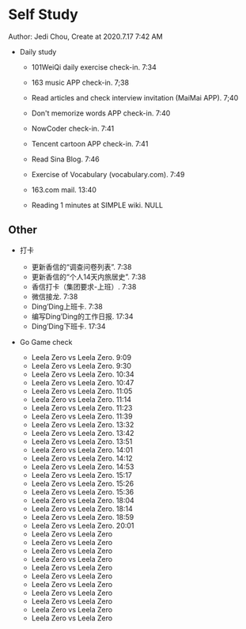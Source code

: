 # Self Study

Author: Jedi Chou, Create at 2020.7.17 7:42 AM

* Daily study
  * 101WeiQi daily exercise check-in. 7:34
  * 163 music APP check-in. 7;38
  * Read articles and check interview invitation (MaiMai APP). 7;40
  * Don't memorize words APP check-in. 7:40
  * NowCoder check-in. 7:41
  * Tencent cartoon APP check-in. 7:41
  * Read Sina Blog. 7:46
  * Exercise of Vocabulary (vocabulary.com). 7:49

  * 163.com mail. 13:40
  * Reading 1 minutes at SIMPLE wiki. NULL

## Other

* 打卡
  * 更新香信的“调查问卷列表”. 7:38
  * 更新香信的“个人14天内旅居史”. 7:38
  * 香信打卡（集团要求-上班）. 7:38
  * 微信接龙. 7:38
  * Ding’Ding上班卡. 7:38
  * 编写Ding’Ding的工作日报. 17:34
  * Ding’Ding下班卡. 17:34

* Go Game check
  * Leela Zero vs Leela Zero. 9:09
  * Leela Zero vs Leela Zero. 9:30
  * Leela Zero vs Leela Zero. 10:34
  * Leela Zero vs Leela Zero. 10:47
  * Leela Zero vs Leela Zero. 11:05
  * Leela Zero vs Leela Zero. 11:14
  * Leela Zero vs Leela Zero. 11:23
  * Leela Zero vs Leela Zero. 11:39
  * Leela Zero vs Leela Zero. 13:32
  * Leela Zero vs Leela Zero. 13:42
  * Leela Zero vs Leela Zero. 13:51
  * Leela Zero vs Leela Zero. 14:01
  * Leela Zero vs Leela Zero. 14:12
  * Leela Zero vs Leela Zero. 14:53
  * Leela Zero vs Leela Zero. 15:17
  * Leela Zero vs Leela Zero. 15:26
  * Leela Zero vs Leela Zero. 15:36
  * Leela Zero vs Leela Zero. 18:04
  * Leela Zero vs Leela Zero. 18:14
  * Leela Zero vs Leela Zero. 18:59
  * Leela Zero vs Leela Zero. 20:01
  * Leela Zero vs Leela Zero
  * Leela Zero vs Leela Zero
  * Leela Zero vs Leela Zero
  * Leela Zero vs Leela Zero
  * Leela Zero vs Leela Zero
  * Leela Zero vs Leela Zero
  * Leela Zero vs Leela Zero
  * Leela Zero vs Leela Zero
  * Leela Zero vs Leela Zero
  * Leela Zero vs Leela Zero
  * Leela Zero vs Leela Zero
